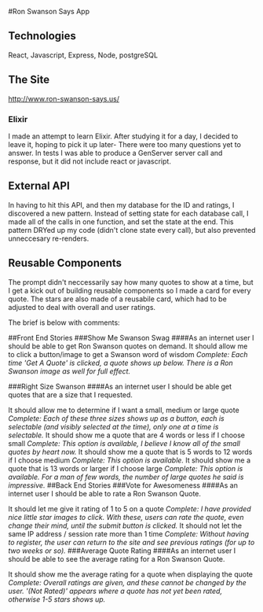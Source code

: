 #Ron Swanson Says App

## Technologies 
React, Javascript, Express, Node, postgreSQL

## The Site
http://www.ron-swanson-says.us/

### Elixir
I made an attempt to learn Elixir. After studying it for a day, I decided to leave it, hoping to pick it up later- There were too many questions yet to answer. In tests I was able to produce a GenServer server call and response, but it did not include react or javascript.

## External API
In having to hit this API, and then my database for the ID and ratings, I discovered a new pattern.
Instead of setting state for each database call, I made all of the calls in one function, and set the state at the end. This pattern DRYed up my code (didn't clone state every call), but also prevented unneccesary re-renders.

## Reusable Components
The prompt didn't neccessarily say how many quotes to show at a time, but I get a kick out of building reusable components so I made a card for every quote. The stars are also made of a reusabile card, which had to be adjusted to deal with overall and user ratings. 

The brief is below with comments:

##Front End Stories
###Show Me Swanson Swag
####As an internet user I should be able to get Ron Swanson quotes on demand.
It should allow me to click a button/image to get a Swanson word of wisdom
*Complete: Each time 'Get A Quote' is clicked, a quote shows up below. There is a Ron Swanson image as well for full effect.*

###Right Size Swanson
####As an internet user I should be able get quotes that are a size that I requested.

It should allow me to determine if I want a small, medium or large quote
*Complete: Each of these three sizes shows up as a button, each is selectable (and visibly selected at the time), only one at a time is selectable.*
It should show me a quote that are 4 words or less if I choose small
*Complete: This option is available, I believe I know all of the small quotes by heart now.*
It should show me a quote that is 5 words to 12 words if I choose medium
*Complete: This option is available.*
It should show me a quote that is 13 words or larger if I choose large
*Complete: This option is available. For a man of few words, the number of large quotes he said is impressive.*
##Back End Stories
###Vote for Awesomeness
####As an internet user I should be able to rate a Ron Swanson Quote.

It should let me give it rating of 1 to 5 on a quote
*Complete: I have provided nice little star images to click. With these, users can rate the quote, even change their mind, until the submit button is clicked.*
It should not let the same IP address / session rate more than 1 time
*Complete: Without having to register, the user can return to the site and see previous ratings (for up to two weeks or so).*
###Average Quote Rating
####As an internet user I should be able to see the average rating for a Ron Swanson Quote.

It should show me the average rating for a quote when displaying the quote
*Complete: Overall ratings are given, and these cannot be changed by the user. '(Not Rated)' appears where a quote has not yet been rated, otherwise 1-5 stars shows up.*






